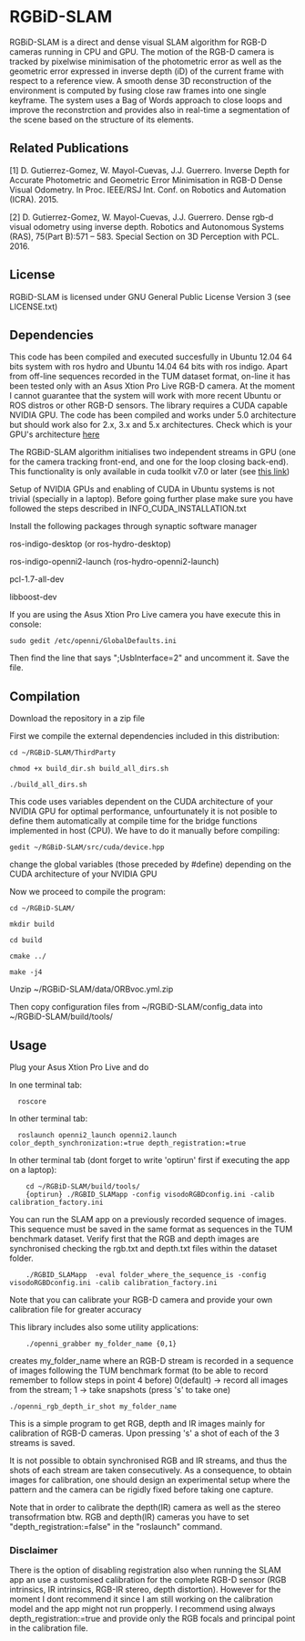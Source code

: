 # RGBiD-SLAM

RGBiD-SLAM is a direct and dense visual SLAM algorithm for RGB-D cameras running in CPU and GPU. The motion of the RGB-D camera is tracked by pixelwise minimisation of the photometric error as well as the geometric error expressed in inverse depth (iD) of the current frame with respect to a reference view. A smooth dense 3D reconstruction of the environment is computed by fusing close raw frames into one single keyframe. The system uses a Bag of Words approach to close loops and improve the reconstrction and provides also in real-time a segmentation of the scene based on the structure of its elements.

## Related Publications

[1] D. Gutierrez-Gomez, W. Mayol-Cuevas, J.J. Guerrero. Inverse Depth for Accurate Photometric and Geometric Error Minimisation in RGB-D Dense Visual Odometry. In Proc. IEEE/RSJ Int. Conf. on Robotics and Automation (ICRA). 2015.

[2] D. Gutierrez-Gomez, W. Mayol-Cuevas, J.J. Guerrero. Dense rgb-d visual odometry using inverse depth. Robotics and Autonomous Systems (RAS), 75(Part B):571 – 583. Special Section on 3D Perception with PCL. 2016.

## License
RGBiD-SLAM is licensed under GNU General Public License Version 3 (see LICENSE.txt)

## Dependencies

This code has been compiled and executed succesfully in Ubuntu 12.04 64 bits system with ros hydro and Ubuntu 14.04 64 bits with ros indigo.
Apart from off-line sequences recorded in the TUM dataset format, on-line it has been tested only with an Asus Xtion Pro Live RGB-D camera.
At the moment I cannot guarantee that the system will work with more recent Ubuntu or ROS distros or other RGB-D sensors.
The library requires a CUDA capable NVIDIA GPU. The code has been compiled and works under 5.0 architecture but should work also for 2.x, 3.x and 5.x architectures. Check which is your GPU's architecture [here](https://en.wikipedia.org/wiki/CUDA#GPUs_supported)

The RGBiD-SLAM algorithm initialises two independent streams in GPU (one for the  camera tracking front-end, and one for the loop closing back-end). This functionality is only available in cuda toolkit v7.0 or later (see [this link](https://devblogs.nvidia.com/parallelforall/gpu-pro-tip-cuda-7-streams-simplify-concurrency/))

Setup of NVIDIA GPUs and enabling of CUDA in Ubuntu systems is not trivial (specially in a laptop). Before going further plase make sure you have followed the steps described in INFO_CUDA_INSTALLATION.txt 

Install the following packages through synaptic software manager

ros-indigo-desktop (or ros-hydro-desktop)

ros-indigo-openni2-launch  (ros-hydro-openni2-launch)

pcl-1.7-all-dev

libboost-dev

If you are using the Asus Xtion Pro Live camera you have execute this in console:

	sudo gedit /etc/openni/GlobalDefaults.ini

Then find the line that says ";UsbInterface=2" and uncomment it. Save the file.


## Compilation

Download the repository in a zip file

First we compile the external dependencies included in this distribution:

  	cd ~/RGBiD-SLAM/ThirdParty
  	
  	chmod +x build_dir.sh build_all_dirs.sh
  	
  	./build_all_dirs.sh  
  
 This code uses variables dependent on the CUDA architecture of your NVIDIA GPU for optimal performance, unfourtunately it is not posible to define them automatically at compile time for the bridge functions implemented in host (CPU). We have to do it manually before compiling:
 
 	gedit ~/RGBiD-SLAM/src/cuda/device.hpp 
 	
 change the global variables (those preceded by #define) depending on the CUDA architecture of your NVIDIA GPU
  
Now we proceed to compile the program:

	cd ~/RGBiD-SLAM/
	
	mkdir build
	
	cd build
	
	cmake ../
	
	make -j4
  
Unzip ~/RGBiD-SLAM/data/ORBvoc.yml.zip

Then copy configuration files from ~/RGBiD-SLAM/config_data into ~/RGBiD-SLAM/build/tools/

## Usage


Plug your Asus Xtion Pro Live and do

In one terminal tab:

      roscore
  
In other terminal tab:

      roslaunch openni2_launch openni2.launch color_depth_synchronization:=true depth_registration:=true

  
In other terminal tab (dont forget to write 'optirun' first if executing the app on a laptop):  

        cd ~/RGBiD-SLAM/build/tools/    
        {optirun} ./RGBID_SLAMapp -config visodoRGBDconfig.ini -calib calibration_factory.ini  
    
You can run the SLAM app on a previously recorded sequence of images. This sequence must be saved in the same format as sequences in the TUM benchmark dataset. Verify first that the RGB and depth images are synchronised checking the rgb.txt and depth.txt files within the dataset folder. 
      	
      	./RGBID_SLAMapp  -eval folder_where_the_sequence_is -config visodoRGBDconfig.ini -calib calibration_factory.ini

Note that you can calibrate your RGB-D camera and provide your own calibration file for greater accuracy
  


This library includes also some utility applications: 
 

        ./openni_grabber my_folder_name {0,1} 
  
creates my_folder_name where an RGB-D stream is recorded in a sequence of images following the TUM benchmark format (to be able to record remember to follow steps in point 4 before)
0(default) -> record all images  from the stream;  1 -> take snapshots (press 's' to take one)


  
 	./openni_rgb_depth_ir_shot my_folder_name	
	
This is a simple program to get RGB, depth and IR images mainly for
calibration of RGB-D cameras. Upon pressing 's' a shot of each of the 
3 streams is saved. 

It is not possible to obtain synchronised RGB and IR streams, and thus the
shots of each stream are taken consecutively. As a consequence, to obtain images 
for calibration, one should design an experimental setup where the 
pattern and the camera can be rigidly fixed before taking one capture.

Note that in order to calibrate the depth(IR) camera as well as the stereo transofrmation btw. RGB and depth(IR) cameras you have to set "depth_registration:=false" in the "roslaunch" command.
   
### Disclaimer
 
 There is the option of disabling registration also when running the SLAM app an use a customised calibration 
 for the complete RGB-D sensor (RGB intrinsics, IR intrinsics, RGB-IR stereo, depth distortion). 
 However for the moment I dont recommend it since I am still working on the calibration model and the app might not run propperly.
 I recommend using always depth_registration:=true and provide only the RGB focals and principal point in the calibration file.
 
	







